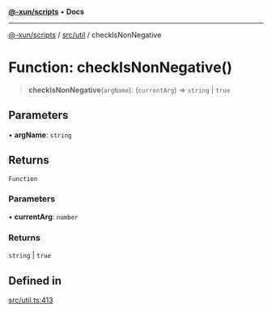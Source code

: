 [**@-xun/scripts**](../../../README.md) • **Docs**

***

[@-xun/scripts](../../../README.md) / [src/util](../README.md) / checkIsNonNegative

# Function: checkIsNonNegative()

> **checkIsNonNegative**(`argName`): (`currentArg`) => `string` \| `true`

## Parameters

• **argName**: `string`

## Returns

`Function`

### Parameters

• **currentArg**: `number`

### Returns

`string` \| `true`

## Defined in

[src/util.ts:413](https://github.com/Xunnamius/xscripts/blob/df637b64db981c14c22a425e27a52a97500c0199/src/util.ts#L413)
